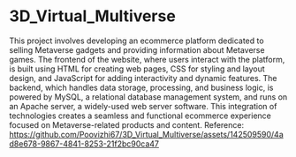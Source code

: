 # 3D_Virtual_Multiverse
This project involves developing an ecommerce platform dedicated to selling Metaverse gadgets and providing information about Metaverse games. The frontend of the website, where users interact with the platform, is built using HTML for creating web pages, CSS for styling and layout design, and JavaScript for adding interactivity and dynamic features. The backend, which handles data storage, processing, and business logic, is powered by MySQL, a relational database management system, and runs on an Apache server, a widely-used web server software. This integration of technologies creates a seamless and functional ecommerce experience focused on Metaverse-related products and content.
Reference:
https://github.com/Poovizhi67/3D_Virtual_Multiverse/assets/142509590/4ad8e678-9867-4841-8253-21f2bc90ca47
